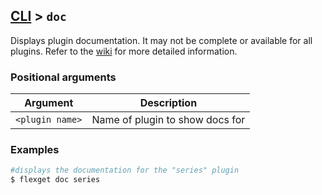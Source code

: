 ## [CLI](/CLI) > `doc`
Displays plugin documentation. It may not be complete or available for all plugins. Refer to the [wiki](/Plugins) for more detailed information.

### Positional arguments
| Argument | Description |
| --- | --- |
| `<plugin name>` | Name of plugin to show docs for |

### Examples
```bash
#displays the documentation for the "series" plugin
$ flexget doc series
```